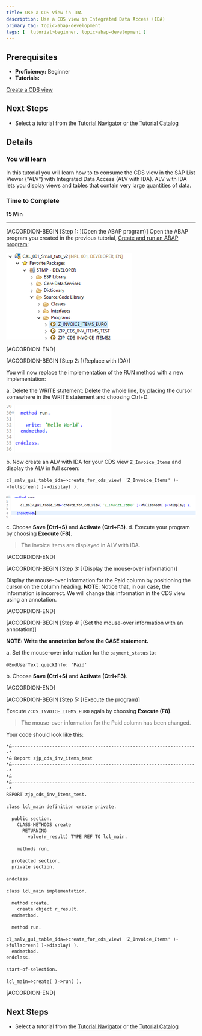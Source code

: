```yaml
---
title: Use a CDS View in IDA
description: Use a CDS view in Integrated Data Access (IDA)
primary_tag: topic>abap-development
tags: [  tutorial>beginner, topic>abap-development ]
---
```


## Prerequisites  
 - **Proficiency:** Beginner
 - **Tutorials:**

[Create a CDS view](https://www.sap.com/developer/tutorials/abap-dev-adt-create-cds-view.html)

## Next Steps
 - Select a tutorial from the [Tutorial Navigator](http://www.sap.com/developer/tutorial-navigator.html) or the [Tutorial Catalog](http://www.sap.com/developer/tutorials.html)

## Details
### You will learn  
In this tutorial you will learn how to to consume the CDS view in the SAP List Viewer ("ALV") with Integrated Data Access (ALV with IDA). ALV with IDA lets you display views and tables that contain very large quantities of data.

### Time to Complete
**15 Min**  

---

[ACCORDION-BEGIN [Step 1: ](Open the ABAP program)]
Open the ABAP program you created in the previous tutorial, [Create and run an ABAP program](https://www.sap.com/developer/tutorials/abap-create-basic-app.html):

![Image depicting step1-open-program](step1-open-program.png)


[ACCORDION-END]

[ACCORDION-BEGIN [Step 2: ](Replace with IDA)]

You will now replace the implementation of the RUN method with a new implementation:

a.	Delete the WRITE statement: Delete the whole line, by placing the cursor somewhere in the WRITE statement and choosing Ctrl+D:

![Image depicting step2-delete-write](step2-delete-write.png)

b.  Now create an ALV with IDA for your CDS view `Z_Invoice_Items` and display the ALV in full screen:

`cl_salv_gui_table_ida=>create_for_cds_view( 'Z_Invoice_Items' )->fullscreen( )->display( ).`

![Image depicting step2a-add-ida](step2a-add-ida.png)

c.	Choose **Save (Ctrl+S)**  and **Activate (Ctrl+F3)**.
d.	Execute your program by choosing **Execute (F8)**.

> The invoice items are displayed in ALV with IDA.


[ACCORDION-END]


[ACCORDION-BEGIN [Step 3: ](Display the mouse-over information)]

Display the mouse-over information for the Paid column by positioning the cursor on the column heading.
**NOTE**: Notice that, in our case, the information is incorrect.
We will change this information in the CDS view using an annotation.


[ACCORDION-END]

[ACCORDION-BEGIN [Step 4: ](Set the mouse-over information with an annotation)]

**NOTE: Write the annotation before the CASE statement.**

a. Set the mouse-over information for the `payment_status` to:

 `@EndUserText.quickInfo: 'Paid' `

 b. Choose **Save (Ctrl+S)**  and **Activate (Ctrl+F3)**.


[ACCORDION-END]

[ACCORDION-BEGIN [Step 5: ](Execute the program)]

Execute `ZCDS_INVOICE_ITEMS_EURO` again by choosing **Execute (F8)**.

> The mouse-over information for the Paid column has been changed.

Your code should look like this:

```ABAP
*&---------------------------------------------------------------------*
*& Report zjp_cds_inv_items_test
*&---------------------------------------------------------------------*
*&
*&---------------------------------------------------------------------*
REPORT zjp_cds_inv_items_test.

class lcl_main definition create private.

  public section.
    CLASS-METHODS create
      RETURNING
        value(r_result) TYPE REF TO lcl_main.

    methods run.

  protected section.
  private section.

endclass.

class lcl_main implementation.

  method create.
    create object r_result.
  endmethod.

  method run.

cl_salv_gui_table_ida=>create_for_cds_view( 'Z_Invoice_Items' )->fullscreen( )->display( ).
  endmethod.
endclass.

start-of-selection.

lcl_main=>create( )->run( ).

```

[ACCORDION-END]

## Next Steps

- Select a tutorial from the [Tutorial Navigator](http://www.sap.com/developer/tutorial-navigator.html) or the [Tutorial Catalog](http://www.sap.com/developer/tutorials.html)
